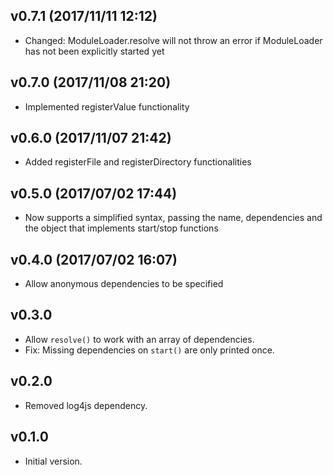 
## v0.7.1 (2017/11/11 12:12)

- Changed: ModuleLoader.resolve will not throw an error if ModuleLoader has not been explicitly started yet

## v0.7.0 (2017/11/08 21:20)

- Implemented registerValue functionality

## v0.6.0 (2017/11/07 21:42)

- Added registerFile and registerDirectory functionalities

## v0.5.0 (2017/07/02 17:44)
- Now supports a simplified syntax, passing the name, dependencies and the object that implements start/stop functions

## v0.4.0 (2017/07/02 16:07)
- Allow anonymous dependencies to be specified

## v0.3.0
- Allow `resolve()` to work with an array of dependencies.
- Fix: Missing dependencies on `start()` are only printed once.

## v0.2.0
- Removed log4js dependency.

## v0.1.0
- Initial version.